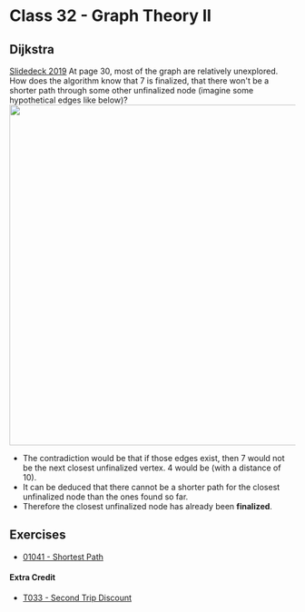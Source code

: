 # Class 32 - Graph Theory II
## Dijkstra
[Slidedeck 2019](https://assets.hkoi.org/training2019/g-ii.pdf)
At page 30, most of the graph are relatively unexplored. How does the algorithm know that 7 is finalized, that there won't be a shorter path through some other unfinalized node (imagine some hypothetical edges like below)?
<img src="https://i.imgur.com/aQTz13H.jpg" width="600">

- The contradiction would be that if those edges exist, then 7 would not be the next closest unfinalized vertex. 4 would be (with a distance of 10).
- It can be deduced that there cannot be a shorter path for the closest unfinalized node than the ones found so far.
- Therefore the closest unfinalized node has already been **finalized**.

## Exercises
- [01041 - Shortest Path](https://judge.hkoi.org/task/01041)
#### Extra Credit
- [T033 - Second Trip Discount](https://judge.hkoi.org/task/T033)
